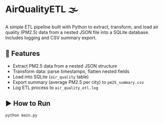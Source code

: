 # AirQualityETL 🌫️

A simple ETL pipeline built with Python to extract, transform, and load air quality (PM2.5) data from a nested JSON file into a SQLite database. Includes logging and CSV summary export.

## 🔧 Features

- Extract PM2.5 data from a nested JSON structure
- Transform data: parse timestamps, flatten nested fields
- Load into SQLite (`air_quality` table)
- Export summary (average PM2.5 per city) to `pm25_summary.csv`
- Log ETL process to `air_quality_etl.log`

## ▶️ How to Run

```bash
python main.py
